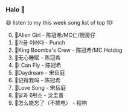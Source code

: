 

### Halo 👋

😄 listen to my this week song list of top 10:

0. 🌈Alien Girl - 陈冠希/MC仁/厨房仔
1. 🌈가끔 이러다 - Punch
2. 🌈King Boomba's Crew - 陈冠希/MC Hotdog
3. 🌈无心睡眠 - 陈冠希
4. 🌈I Can Fly - 陈冠希
5. 🌈Daydream - 宋岳庭
6. 🌈记得我吗 - 陈冠希
7. 🌈Love Song - 宋岳庭
8. 🌈달과 6펜스 - 沈圭善
9. 🌈怎么能忘了（不插电） - 程响

